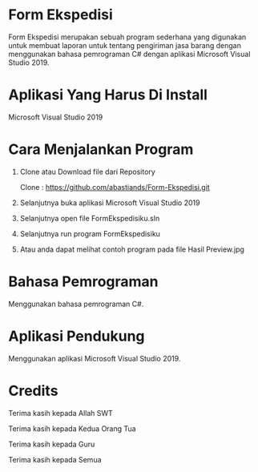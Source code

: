 # Form Ekspedisi
Form Ekspedisi merupakan sebuah program sederhana yang digunakan untuk membuat laporan untuk tentang pengiriman jasa barang dengan menggunakan bahasa pemrograman C# dengan aplikasi Microsoft Visual Studio 2019.

# Aplikasi Yang Harus Di Install
Microsoft Visual Studio 2019

# Cara Menjalankan Program
1. Clone atau Download file dari Repository

   Clone : https://github.com/abastiands/Form-Ekspedisi.git

2. Selanjutnya buka aplikasi Microsoft Visual Studio 2019

3. Selanjutnya open file FormEkspedisiku.sln

4. Selanjutnya run program FormEkspedisiku

5. Atau anda dapat melihat contoh program pada file Hasil Preview.jpg

# Bahasa Pemrograman
Menggunakan bahasa pemrograman C#.

# Aplikasi Pendukung
Menggunakan aplikasi Microsoft Visual Studio 2019.

# Credits
Terima kasih kepada Allah SWT

Terima kasih kepada Kedua Orang Tua

Terima kasih kepada Guru

Terima kasih kepada Semua
